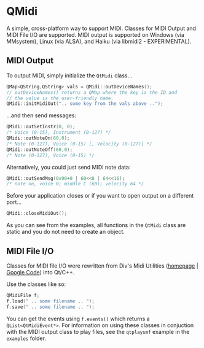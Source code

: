 # QMidi
A simple, cross-platform way to support MIDI. Classes for MIDI Output and MIDI File I/O are supported.
MIDI output is supported on Windows (via MMsystem), Linux (via ALSA), and Haiku (via libmidi2 - EXPERIMENTAL).

## MIDI Output
To output MIDI, simply initialize the `QtMidi` class...
```cpp
QMap<QString,QString> vals = QMidi::outDeviceNames();
// outDeviceNames() returns a QMap where the key is the ID and
// the value is the user-friendly name.
QMidi::initMidiOut(".. some key from the vals above ..");
```
...and then send messages:
```cpp
QMidi::outSetInstr(0, 0);
/* Voice (0-15), Instrument (0-127) */
QMidi::outNoteOn(60,0);
/* Note (0-127), Voice (0-15) [, Velocity (0-127)] */
QMidi::outNoteOff(60,0);
/* Note (0-127), Voice (0-15) */
```
Alternatively, you could just send MIDI note data:
```cpp
QMidi::outSendMsg(0x90+0 | 60<<8 | 64<<16);
/* note on, voice 0; middle C (60); velocity 64 */
```
Before your application closes or if you want to open output on a different port...
```cpp
QMidi::closeMidiOut();
```

As you can see from the examples, all functions in the `QtMidi` class are static and you do not need to create an object.

## MIDI File I/O
Classes for MIDI file I/O were rewritten from Div's Midi Utilities ([homepage](http://www.sreal.com/~div/midi-utilities/) | [Google Code](http://code.google.com/p/divs-midi-utilities/)) into Qt/C++.

Use the classes like so:
```cpp
QMidiFile f;
f.load(" .. some filename .. ");
f.save(" .. some filename .. ");
```
You can get the events using `f.events()` which returns a `QList<QtMidiEvent*>`. For information on using these classes in conjuction with the MIDI output class to play files, see the `qtplaysmf` example in the `examples` folder.
